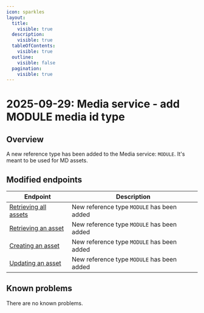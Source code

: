 ```yaml
---
icon: sparkles
layout:
  title:
    visible: true
  description:
    visible: true
  tableOfContents:
    visible: true
  outline:
    visible: false
  pagination:
    visible: true
---
```


# 2025-09-29: Media service - add MODULE media id type

## Overview

A new reference type has been added to the Media service: `MODULE`. It's meant to be used for MD assets.

## Modified endpoints

| Endpoint                                                                                                                                       | Description                                |
|------------------------------------------------------------------------------------------------------------------------------------------------|--------------------------------------------|
| [Retrieving all assets](https://developer.emporix.io/api-references/api-guides/media/media/api-reference/assets#get-media-tenant-assets)       | New reference type `MODULE` has been added |
| [Retrieving an asset](https://developer.emporix.io/api-references/api-guides/media/media/api-reference/assets#get-media-tenant-assets-assetid) | New reference type `MODULE` has been added |
| [Creating an asset](https://developer.emporix.io/api-references/api-guides/media/media/api-reference/assets#post-media-tenant-assets)          | New reference type `MODULE` has been added |
| [Updating an asset](https://developer.emporix.io/api-references/api-guides/media/media/api-reference/assets#put-media-tenant-assets-assetid)   | New reference type `MODULE` has been added |

## Known problems

There are no known problems.
